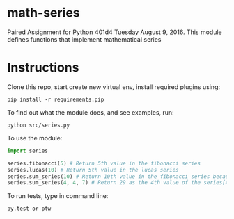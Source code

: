 # math-series
Paired Assignment for Python 401d4 Tuesday August 9, 2016. This module defines functions that implement mathematical series

# Instructions
Clone this repo, start create new virtual env, install required plugins using:
```
pip install -r requirements.pip
```
To find out what the module does, and see examples, run:
```
python src/series.py
```
To use the module:
```python
import series

series.fibonacci(5) # Return 5th value in the fibonacci series
series.lucas(10) # Return 5th value in the lucas series
series.sum_series(10) # Return 10th value in the fibonacci series because 2nd and 3rd parameters weren't used
series.sum_series(4, 4, 7) # Return 29 as the 4th value of the series[4, 7, 11, 18, 29, ...], the 2nd and 3rd arguments specify index 0 and index 1 of the series respectively
```

To run tests, type in command line:
```
py.test or ptw
```
